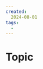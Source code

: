```yaml
---
created:
  2024-08-01
tags:
  - 
---
```


<link rel="stylesheet" href="../Assets/style.css" />

# Topic


